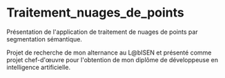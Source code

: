 # Traitement_nuages_de_points
Présentation de l'application de traitement de nuages de points par segmentation sémantique.

Projet de recherche de mon alternance au L@bISEN et présenté comme projet chef-d'œuvre pour l'obtention de mon diplôme de développeuse en intelligence artificielle.
